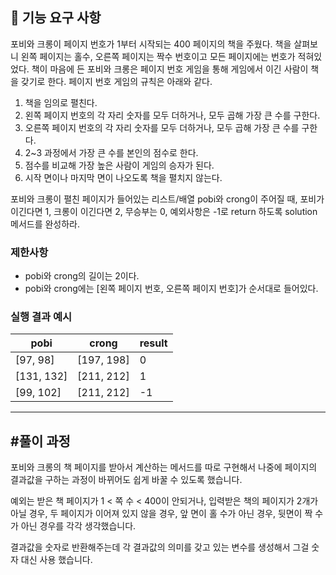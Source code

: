 ## 🚀 기능 요구 사항

포비와 크롱이 페이지 번호가 1부터 시작되는 400 페이지의 책을 주웠다. 책을 살펴보니 왼쪽 페이지는 홀수, 오른쪽 페이지는 짝수 번호이고 모든 페이지에는 번호가 적혀있었다. 책이 마음에 든 포비와 크롱은 페이지 번호 게임을 통해 게임에서 이긴 사람이 책을 갖기로 한다. 페이지 번호 게임의 규칙은 아래와 같다.

1. 책을 임의로 펼친다.
2. 왼쪽 페이지 번호의 각 자리 숫자를 모두 더하거나, 모두 곱해 가장 큰 수를 구한다.
3. 오른쪽 페이지 번호의 각 자리 숫자를 모두 더하거나, 모두 곱해 가장 큰 수를 구한다.
4. 2~3 과정에서 가장 큰 수를 본인의 점수로 한다.
5. 점수를 비교해 가장 높은 사람이 게임의 승자가 된다.
6. 시작 면이나 마지막 면이 나오도록 책을 펼치지 않는다.

포비와 크롱이 펼친 페이지가 들어있는 리스트/배열 pobi와 crong이 주어질 때, 포비가 이긴다면 1, 크롱이 이긴다면 2, 무승부는 0, 예외사항은 -1로 return 하도록 solution 메서드를 완성하라.

### 제한사항

- pobi와 crong의 길이는 2이다.
- pobi와 crong에는 [왼쪽 페이지 번호, 오른쪽 페이지 번호]가 순서대로 들어있다.

### 실행 결과 예시

| pobi | crong | result |
| --- | --- | --- |
| [97, 98] | [197, 198] | 0 |
| [131, 132] | [211, 212] | 1 |
| [99, 102] | [211, 212] | -1 |
------------------------------------------------------------------------------------------------------------------------------------------------------------------------------------------------------------------------
#풀이 과정
------------------------------------------------------------------------------------------------------------------------------------------------------------------------------------------------------------------------
포비와 크롱의 책 페이지를 받아서 계산하는 메서드를 따로 구현해서 나중에 페이지의 결과값을 구하는 과정이 바뀌어도 쉽게 바꿀 수 있도록 했습니다.

예외는 받은 책 페이지가 1 < 쪽 수 < 400이 안되거나, 입력받은 책의 페이지가 2개가 아닐 경우, 두 페이지가 이어져 있지 않을 경우, 앞 면이 홀 수가 아닌 경우, 뒷면이 짝 수가 아닌 경우를 각각 생각했습니다.

결과값을 숫자로 반환해주는데 각 결과값의 의미를 갖고 있는 변수를 생성해서 그걸 숫자 대신 사용 했습니다. 

